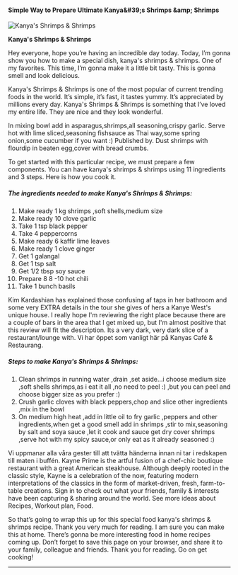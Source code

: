             

#### Simple Way to Prepare Ultimate Kanya&amp;#39;s Shrimps &amp;amp; Shrimps

![Kanya's Shrimps &amp; Shrimps](https://img-global.cpcdn.com/recipes/6277072659939328/751x532cq70/kanyas-shrimps-shrimps-recipe-main-photo.jpg)

**Kanya's Shrimps &amp; Shrimps**

Hey everyone, hope you’re having an incredible day today. Today, I’m gonna show you how to make a special dish, kanya's shrimps & shrimps. One of my favorites. This time, I’m gonna make it a little bit tasty. This is gonna smell and look delicious.

Kanya's Shrimps & Shrimps is one of the most popular of current trending foods in the world. It’s simple, it’s fast, it tastes yummy. It’s appreciated by millions every day. Kanya's Shrimps & Shrimps is something that I’ve loved my entire life. They are nice and they look wonderful.

In mixing bowl add in asparagus,shrimps,all seasoning,crispy garlic. Serve hot with lime sliced,seasoning fishsauce as Thai way,some spring onion,some cucumber if you want :) Published by. Dust shrimps with flourdip in beaten egg,cover with bread crumbs.

To get started with this particular recipe, we must prepare a few components. You can have kanya's shrimps & shrimps using 11 ingredients and 3 steps. Here is how you cook it.

##### The ingredients needed to make Kanya's Shrimps & Shrimps:

1.  Make ready 1 kg shrimps ,soft shells,medium size
2.  Make ready 10 clove garlic
3.  Take 1 tsp black pepper
4.  Take 4 peppercorns
5.  Make ready 6 kaffir lime leaves
6.  Make ready 1 clove ginger
7.  Get 1 galangal
8.  Get 1 tsp salt
9.  Get 1/2 tbsp soy sauce
10.  Prepare 8 8 -10 hot chili
11.  Take 1 bunch basils

Kim Kardashian has explained those confusing af taps in her bathroom and some very EXTRA details in the tour she gives of hers a Kanye West's unique house. I really hope I'm reviewing the right place because there are a couple of bars in the area that I get mixed up, but I'm almost positive that this review will fit the description. Its a very dark, very dark slice of a restaurant/lounge with. Vi har öppet som vanligt här på Kanyas Café & Restaurang.

##### Steps to make Kanya's Shrimps & Shrimps:

1.  Clean shrimps in running water ,drain ,set aside…i choose medium size ,soft shells shrimps,as i eat it all ,no need to peel :) ,but you can peel and choose bigger size as you prefer :)
2.  Crush garlic cloves with black peppers,chop and slice other ingredients ,mix in the bowl
3.  On medium high heat ,add in little oil to fry garlic ,peppers and other ingredients,when get a good smell add in shrimps ,stir to mix,seasoning by salt and soya sauce ,let it cook and sauce get dry cover shrimps ,serve hot with my spicy sauce,or only eat as it already seasoned :)

Vi uppmanar alla våra gester till att tvätta händerna innan ni tar i redskapen till maten i buffén. Kayne Prime is the artful fusion of a chef-chic boutique restaurant with a great American steakhouse. Although deeply rooted in the classic style, Kayne is a celebration of the now, featuring modern interpretations of the classics in the form of market-driven, fresh, farm-to-table creations. Sign in to check out what your friends, family & interests have been capturing & sharing around the world. See more ideas about Recipes, Workout plan, Food.

So that’s going to wrap this up for this special food kanya's shrimps & shrimps recipe. Thank you very much for reading. I am sure you can make this at home. There’s gonna be more interesting food in home recipes coming up. Don’t forget to save this page on your browser, and share it to your family, colleague and friends. Thank you for reading. Go on get cooking!

* * *